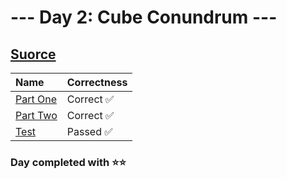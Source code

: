 # --- Day 2: Cube Conundrum ---

## [Suorce](http://adventofcode.com/2023/day/2)

| Name                                                                                      | Correctness |
| :---------------------------------------------------------------------------------------- | :---------- |
| [Part One](https://github.com/ssynowiec/AdventOfCode/blob/main/2023/Day%2001/part-one.ts) | Correct ✅  |
| [Part Two](https://github.com/ssynowiec/AdventOfCode/blob/main/2023/Day%2001/part-two.ts) | Correct ✅  |
| [Test](https://github.com/ssynowiec/AdventOfCode/blob/main/2023/Day%2001/index.test.ts)   | Passed ✅   |

### Day completed with ⭐⭐
